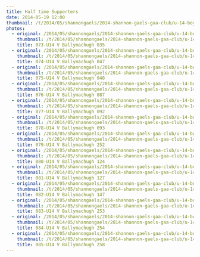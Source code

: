 ```yaml
---
title: Half time Supporters
date: 2014-05-19 12:00
thumbnail: /t/2014/05/shannongaels/2014-shannon-gaels-gaa-club/u-14-boys-v-ballymachugh/half-time-supporters/073-u14-v-ballymachugh-035.jpg
photos:
  - original: /2014/05/shannongaels/2014-shannon-gaels-gaa-club/u-14-boys-v-ballymachugh/half-time-supporters/073-u14-v-ballymachugh-035.jpg
    thumbnail: /t/2014/05/shannongaels/2014-shannon-gaels-gaa-club/u-14-boys-v-ballymachugh/half-time-supporters/073-u14-v-ballymachugh-035.jpg
    title: 073-U14 V Ballymachugh 035
  - original: /2014/05/shannongaels/2014-shannon-gaels-gaa-club/u-14-boys-v-ballymachugh/half-time-supporters/074-u14-v-ballymachugh-047.jpg
    thumbnail: /t/2014/05/shannongaels/2014-shannon-gaels-gaa-club/u-14-boys-v-ballymachugh/half-time-supporters/074-u14-v-ballymachugh-047.jpg
    title: 074-U14 V Ballymachugh 047
  - original: /2014/05/shannongaels/2014-shannon-gaels-gaa-club/u-14-boys-v-ballymachugh/half-time-supporters/075-u14-v-ballymachugh-048.jpg
    thumbnail: /t/2014/05/shannongaels/2014-shannon-gaels-gaa-club/u-14-boys-v-ballymachugh/half-time-supporters/075-u14-v-ballymachugh-048.jpg
    title: 075-U14 V Ballymachugh 048
  - original: /2014/05/shannongaels/2014-shannon-gaels-gaa-club/u-14-boys-v-ballymachugh/half-time-supporters/076-u14-v-ballymachugh-087.jpg
    thumbnail: /t/2014/05/shannongaels/2014-shannon-gaels-gaa-club/u-14-boys-v-ballymachugh/half-time-supporters/076-u14-v-ballymachugh-087.jpg
    title: 076-U14 V Ballymachugh 087
  - original: /2014/05/shannongaels/2014-shannon-gaels-gaa-club/u-14-boys-v-ballymachugh/half-time-supporters/077-u14-v-ballymachugh-092.jpg
    thumbnail: /t/2014/05/shannongaels/2014-shannon-gaels-gaa-club/u-14-boys-v-ballymachugh/half-time-supporters/077-u14-v-ballymachugh-092.jpg
    title: 077-U14 V Ballymachugh 092
  - original: /2014/05/shannongaels/2014-shannon-gaels-gaa-club/u-14-boys-v-ballymachugh/half-time-supporters/078-u14-v-ballymachugh-093.jpg
    thumbnail: /t/2014/05/shannongaels/2014-shannon-gaels-gaa-club/u-14-boys-v-ballymachugh/half-time-supporters/078-u14-v-ballymachugh-093.jpg
    title: 078-U14 V Ballymachugh 093
  - original: /2014/05/shannongaels/2014-shannon-gaels-gaa-club/u-14-boys-v-ballymachugh/half-time-supporters/079-u14-v-ballymachugh-252.jpg
    thumbnail: /t/2014/05/shannongaels/2014-shannon-gaels-gaa-club/u-14-boys-v-ballymachugh/half-time-supporters/079-u14-v-ballymachugh-252.jpg
    title: 079-U14 V Ballymachugh 252
  - original: /2014/05/shannongaels/2014-shannon-gaels-gaa-club/u-14-boys-v-ballymachugh/half-time-supporters/080-u14-v-ballymachugh-124.jpg
    thumbnail: /t/2014/05/shannongaels/2014-shannon-gaels-gaa-club/u-14-boys-v-ballymachugh/half-time-supporters/080-u14-v-ballymachugh-124.jpg
    title: 080-U14 V Ballymachugh 124
  - original: /2014/05/shannongaels/2014-shannon-gaels-gaa-club/u-14-boys-v-ballymachugh/half-time-supporters/081-u14-v-ballymachugh-127.jpg
    thumbnail: /t/2014/05/shannongaels/2014-shannon-gaels-gaa-club/u-14-boys-v-ballymachugh/half-time-supporters/081-u14-v-ballymachugh-127.jpg
    title: 081-U14 V Ballymachugh 127
  - original: /2014/05/shannongaels/2014-shannon-gaels-gaa-club/u-14-boys-v-ballymachugh/half-time-supporters/082-u14-v-ballymachugh-147.jpg
    thumbnail: /t/2014/05/shannongaels/2014-shannon-gaels-gaa-club/u-14-boys-v-ballymachugh/half-time-supporters/082-u14-v-ballymachugh-147.jpg
    title: 082-U14 V Ballymachugh 147
  - original: /2014/05/shannongaels/2014-shannon-gaels-gaa-club/u-14-boys-v-ballymachugh/half-time-supporters/083-u14-v-ballymachugh-253.jpg
    thumbnail: /t/2014/05/shannongaels/2014-shannon-gaels-gaa-club/u-14-boys-v-ballymachugh/half-time-supporters/083-u14-v-ballymachugh-253.jpg
    title: 083-U14 V Ballymachugh 253
  - original: /2014/05/shannongaels/2014-shannon-gaels-gaa-club/u-14-boys-v-ballymachugh/half-time-supporters/084-u14-v-ballymachugh-254.jpg
    thumbnail: /t/2014/05/shannongaels/2014-shannon-gaels-gaa-club/u-14-boys-v-ballymachugh/half-time-supporters/084-u14-v-ballymachugh-254.jpg
    title: 084-U14 V Ballymachugh 254
  - original: /2014/05/shannongaels/2014-shannon-gaels-gaa-club/u-14-boys-v-ballymachugh/half-time-supporters/085-u14-v-ballymachugh-258.jpg
    thumbnail: /t/2014/05/shannongaels/2014-shannon-gaels-gaa-club/u-14-boys-v-ballymachugh/half-time-supporters/085-u14-v-ballymachugh-258.jpg
    title: 085-U14 V Ballymachugh 258
---
```

